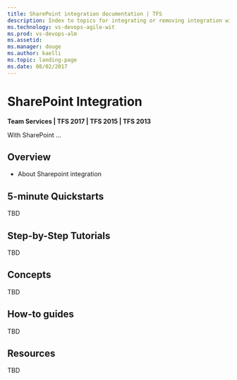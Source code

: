 ```yaml
---
title: SharePoint integration documentation | TFS
description: Index to topics for integrating or removing integration with SharePoint and Team Foundation Server (TFS)  
ms.technology: vs-devops-agile-wit
ms.prod: vs-devops-alm
ms.assetid:  
ms.manager: douge
ms.author: kaelli
ms.topic: landing-page 
ms.date: 08/02/2017
---
```


# SharePoint Integration  

<b>Team Services | TFS 2017 | TFS 2015 | TFS 2013</b> 

With SharePoint ...  

## Overview  
- About Sharepoint integration 


## 5-minute Quickstarts  

TBD


## Step-by-Step Tutorials

TBD



## Concepts 

TBD 



## How-to guides  
TBD
 
  
## Resources 
TBD

   
